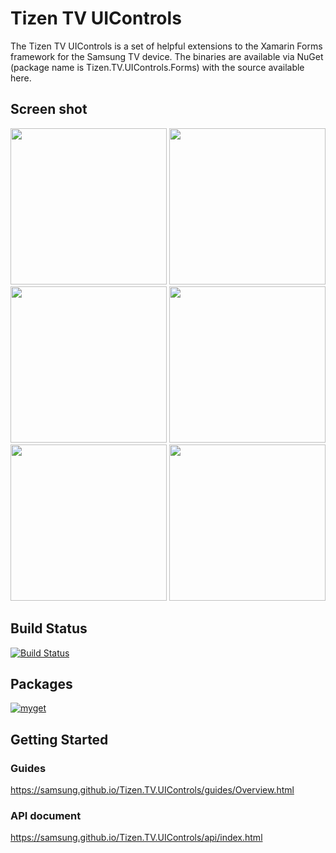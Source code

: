 # Tizen TV UIControls
The Tizen TV UIControls is a set of helpful extensions to the Xamarin Forms framework for the Samsung TV device. The binaries are available via NuGet (package name is Tizen.TV.UIControls.Forms) with the source available here.

## Screen shot
<img src=https://user-images.githubusercontent.com/1029155/42200625-34b8332a-7ecf-11e8-9494-5f97cf4c3e60.gif width=250> <img src=https://user-images.githubusercontent.com/1029155/42200629-3742fb16-7ecf-11e8-82ea-dc8dd5fd9619.gif width=250> <img src=https://user-images.githubusercontent.com/1029155/42200631-3b63edcc-7ecf-11e8-8435-31e12c5ed79e.gif width=250> <img src=https://user-images.githubusercontent.com/1029155/42200633-3d5b9396-7ecf-11e8-91c2-72f3d1003360.gif width=250> <img src=https://user-images.githubusercontent.com/1029155/42200637-4685077c-7ecf-11e8-9984-4c68048da265.gif width=250> <img src=https://user-images.githubusercontent.com/1029155/42200638-489afd3c-7ecf-11e8-981d-8f27169ee8c0.gif width=250>


## Build Status
 [![Build Status](http://13.124.0.26:8080/job/Tizen.TV.UIControls/job/Release/badge/icon)](http://13.124.0.26:8080/job/Tizen.TV.UIControls/job/Release/)
## Packages
[![myget](https://img.shields.io/tizen.myget/dotnet/vpre/Tizen.TV.UIControls.svg)](https://tizen.myget.org/feed/dotnet/package/nuget/Tizen.TV.UIControls)
## Getting Started 
### Guides
 https://samsung.github.io/Tizen.TV.UIControls/guides/Overview.html
### API document
 https://samsung.github.io/Tizen.TV.UIControls/api/index.html
